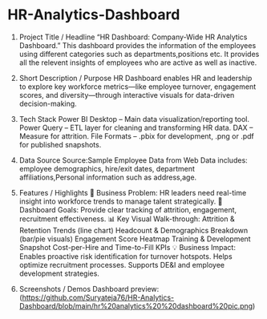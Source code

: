 # HR-Analytics-Dashboard 
1. Project Title / Headline
“HR Dashboard: Company-Wide HR Analytics Dashboard.”
This dashboard provides the information of the employees using different categories such as departments,positions etc. It provides all the relevent insights of employees who are active as well as inactive.

2. Short Description / Purpose
HR Dashboard enables HR and leadership to explore key workforce metrics—like employee turnover, engagement scores, and diversity—through interactive visuals for data-driven decision-making.

3. Tech Stack
Power BI Desktop – Main data visualization/reporting tool.
Power Query – ETL layer for cleaning and transforming HR data.
DAX – Measure for attrition.
File Formats – .pbix for development, .png or .pdf for published snapshots.

4. Data Source
Source:Sample Employee Data from Web
Data includes: employee demographics, hire/exit dates, department affiliations,Personal information such as address,age.

5. Features / Highlights
🎯 Business Problem: HR leaders need real-time insight into workforce trends to manage talent strategically.
🧭 Dashboard Goals: Provide clear tracking of attrition, engagement, recruitment effectiveness.
📊 Key Visual Walk-through:
Attrition & Retention Trends (line chart)
Headcount & Demographics Breakdown (bar/pie visuals)
Engagement Score Heatmap
Training & Development Snapshot
Cost-per-Hire and Time-to-Fill KPIs
💡 Business Impact:
Enables proactive risk identification for turnover hotspots.
Helps optimize recruitment processes.
Supports DE&I and employee development strategies.

6. Screenshots / Demos
Dashboard preview:(https://github.com/Suryateja76/HR-Analytics-Dashboard/blob/main/hr%20analytics%20%20dashboard%20pic.png)
